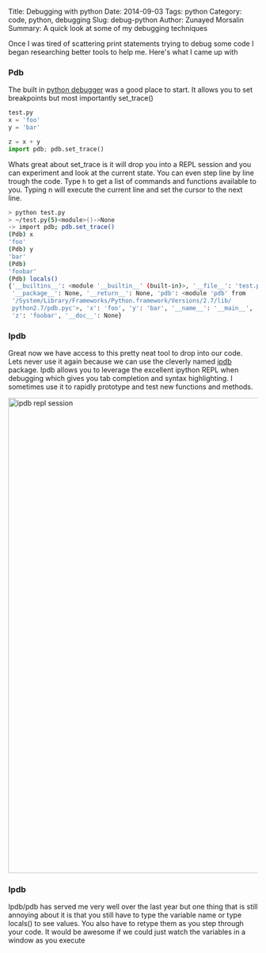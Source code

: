 Title: Debugging with python
Date: 2014-09-03
Tags: python
Category: code, python, debugging
Slug: debug-python
Author: Zunayed Morsalin
Summary: A quick look at some of my debugging techniques

Once I was tired of scattering print statements trying to debug some code I began researching better tools to help me. Here's what I came up with 

### Pdb


The built in [python debugger](https://docs.python.org/2/library/pdb.html) was a good place to start. It allows you to set breakpoints but most importantly set_trace()

```python
test.py
x = 'foo'
y = 'bar'

z = x + y 
import pdb; pdb.set_trace()


```

Whats great about set_trace is it will drop you into a REPL session and you can experiment and look at the current state. You can even step line by line trough the code. Type `h` to get a list of commands and functions available to you. Typing n will execute the current line and set the cursor to the next line.

```bash
> python test.py
> ~/test.py(5)<module>()->None
-> import pdb; pdb.set_trace()
(Pdb) x
'foo'
(Pdb) y
'bar'
(Pdb) 
'foobar'
(Pdb) locals()
{'__builtins__': <module '__builtin__' (built-in)>, '__file__': 'test.py',
 '__package__': None, '__return__': None, 'pdb': <module 'pdb' from 
 '/System/Library/Frameworks/Python.framework/Versions/2.7/lib/
 python2.7/pdb.pyc'>, 'x': 'foo', 'y': 'bar', '__name__': '__main__', 
 'z': 'foobar', '__doc__': None}

```
### Ipdb

Great now we have access to this pretty neat tool to drop into our code. Lets never use it again because we can use the cleverly named [ipdb](https://github.com/gotcha/ipdb) package. Ipdb allows you to leverage the excellent ipython REPL when debugging which gives you tab completion and syntax highlighting. I sometimes use it to rapidly prototype and test new functions and methods. 

<img class="align-center" width="960" src="/images/debug_terminal.png"  title="ipdb repl session" />


### Ipdb

Ipdb/pdb has served me very well over the last year but one thing that is still annoying about it is that you still have  to type the variable name or type locals() to see values. You also have to retype them as you step through your code. It would be awesome if we could just watch the variables in a window as you execute
